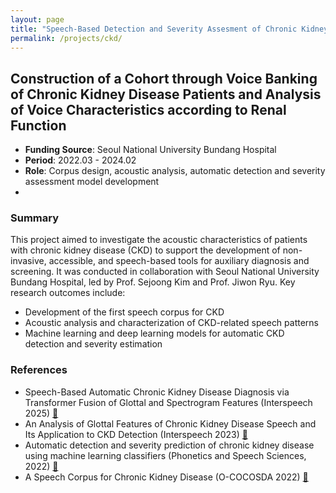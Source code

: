 ```yaml
---
layout: page
title: "Speech-Based Detection and Severity Assesment of Chronic Kidney Disease"
permalink: /projects/ckd/
---
```


## Construction of a Cohort through Voice Banking of Chronic Kidney Disease Patients and Analysis of Voice Characteristics according to Renal Function
- **Funding Source**: Seoul National University Bundang Hospital  
- **Period**: 2022.03 - 2024.02  
- **Role**: Corpus design, acoustic analysis, automatic detection and severity assessment model development
- 

### Summary

This project aimed to investigate the acoustic characteristics of patients with chronic kidney disease (CKD) to support the development of non-invasive, accessible, and speech-based tools for auxiliary diagnosis and screening.
It was conducted in collaboration with Seoul National University Bundang Hospital, led by Prof. Sejoong Kim and Prof. Jiwon Ryu.
Key research outcomes include:
- Development of the first speech corpus for CKD
- Acoustic analysis and characterization of CKD-related speech patterns
- Machine learning and deep learning models for automatic CKD detection and severity estimation

### References
<ul>
  <li>
    Speech-Based Automatic Chronic Kidney Disease Diagnosis via Transformer Fusion of Glottal and Spectrogram Features (Interspeech 2025)
    <a href="/assets/pdfs/2025_interspeech_ckd.pdf" target="_blank">🔗</a>
  </li>
  <li>
    An Analysis of Glottal Features of Chronic Kidney Disease Speech and Its Application to CKD Detection (Interspeech 2023)
    <a href="/assets/pdfs/2023_interspeech.pdf" target="_blank">🔗</a>
  </li>
  <li>
    Automatic detection and severity prediction of chronic kidney disease using machine learning classifiers (Phonetics and Speech Sciences, 2022)
    <a href="/assets/pdfs/2022_phonetics-and-sciences.pdf" target="_blank">🔗</a>
  </li>
  <li>
    A Speech Corpus for Chronic Kidney Disease (O-COCOSDA 2022)
    <a href="/assets/pdfs/2022_cocosda.pdf" target="_blank">🔗</a>
  </li>
</ul>
